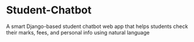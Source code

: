 # Student-Chatbot
A smart Django-based student chatbot web app that helps students check their marks, fees, and personal info using natural language
